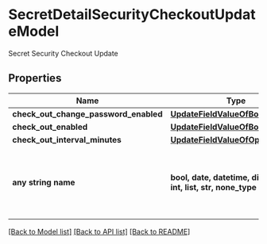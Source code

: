 # SecretDetailSecurityCheckoutUpdateModel

Secret Security Checkout Update

## Properties
Name | Type | Description | Notes
------------ | ------------- | ------------- | -------------
**check_out_change_password_enabled** | [**UpdateFieldValueOfBoolean**](UpdateFieldValueOfBoolean.md) |  | [optional] 
**check_out_enabled** | [**UpdateFieldValueOfBoolean**](UpdateFieldValueOfBoolean.md) |  | [optional] 
**check_out_interval_minutes** | [**UpdateFieldValueOfOptionalInt32**](UpdateFieldValueOfOptionalInt32.md) |  | [optional] 
**any string name** | **bool, date, datetime, dict, float, int, list, str, none_type** | any string name can be used but the value must be the correct type | [optional]

[[Back to Model list]](../README.md#documentation-for-models) [[Back to API list]](../README.md#documentation-for-api-endpoints) [[Back to README]](../README.md)


